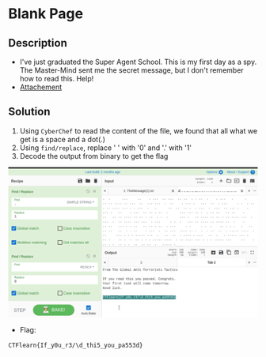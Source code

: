 # Blank Page

## Description

* I've just graduated the Super Agent School. This is my first day as a spy. The Master-Mind sent me the secret message, but I don't remember how to read this. Help!
* [Attachement](https://ctflearn.com/challenge/download/959)

## Solution

1. Using `CyberChef` to read the content of the file, we found that all what we get is a space and a dot(.)
2. Using `find/replace`, replace ' ' with '0' and '.' with '1'
3. Decode the output from binary to get the flag

![flag.png](flag.png)

* Flag:

```
CTFlearn{If_y0u_r3/\d_thi5_you_pa553d}
```